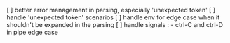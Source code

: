 [ ] better error management in parsing, especially 'unexpected token'
[ ] handle 'unexpected token' scenarios
[ ] handle env for edge case when it shouldn't be expanded in the parsing
[ ] handle signals :
    - ctrl-C and ctrl-D in pipe edge case